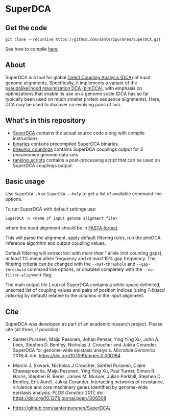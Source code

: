 # SuperDCA

## Get the code
```
git clone --recursive https://github.com/santeripuranen/SuperDCA.git
```
See how to compile [here](SuperDCA/README.md#building-superdca).

## About

SuperDCA is a tool for global [Direct Coupling Analysis (DCA)](https://en.wikipedia.org/wiki/Direct_coupling_analysis) of input genome alignments. Specifically, it implements a variant of the [pseudolikelihood maximization DCA (plmDCA)](https://doi.org/10.1016/j.jcp.2014.07.024), with emphasis on optimizations that enable its use on a genome scale (DCA has so far typically been used on much smaller protein sequence alignments). Here, DCA may be used to discover co-evolving pairs of loci. 

## What's in this repository

* [SuperDCA](SuperDCA) contains the actual source code along with compile instructions.
* [binaries](binaries) contains precompiled SuperDCA binaries.
* [pneumo_couplings](pneumo_couplings) contains SuperDCA couplings output for *S pneumoniae* genome data sets.
* [ranking_scripts](ranking_scripts) contains a post-processing script that can be used on SuperDCA couplings output.

## Basic usage

Use `SuperDCA -h` or `SuperDCA --help` to get a list of available command line options.

To run SuperDCA with default settings use:
```
SuperDCA -v <name of input genome alignment file>
```
where the input alignment should be in [FASTA format](https://en.wikipedia.org/wiki/FASTA_format).

This will parse the alignment, apply default filtering rules, run the plmDCA inference algorithm and output coupling values.

Default filtering will extract loci with *more than* 1 allele (not counting gaps), *at least* 1% minor allele frequency and *at most* 15% gap frequency. The filtering criteria can be changed with the `--maf-threshold` and `--gap-threshold` command line options, or disabled completely with the `--no-filter-alignment` flag.

The main output file (*.out*) of SuperDCA contains a white space delimited, unsorted list of coupling values and pairs of position indices (using *1-based indexing* by default) relative to the columns in the input alignment.

## Cite

SuperDCA was developed as part of an academic research project. Please cite (all three, if possible):

* Santeri Puranen, Maiju Pesonen, Johan Pensar, Ying Ying Xu, John A. Lees, Stephen D. Bentley, Nicholas J. Croucher and Jukka Corander. SuperDCA for genome-wide epistasis analysis. *Microbial Genomics* 2018;4, doi: https://doi.org/10.1099/mgen.0.000184

* Marcin J. Skwark, Nicholas J Croucher, Santeri Puranen, Claire Chewapreecha, Maiju Pesonen, Ying Ying Xu, Paul Turner, Simon R. Harris, Stephen B. Beres, James M. Musser, Julian Parkhill, Stephen D. Bentley, Erik Aurell, Jukka Corander. Interacting networks of resistance, virulence and core machinery genes identified by genome-wide epistasis analysis. *PLOS Genetics* 2017, doi: https://doi.org/10.1371/journal.pgen.1006508

* https://github.com/santeripuranen/SuperDCA/

